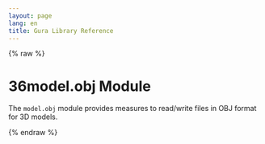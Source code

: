 ```yaml
---
layout: page
lang: en
title: Gura Library Reference
---
```


{% raw %}
<h1><span class="caption-index-1">36</span><a name="anchor-36"></a>model.obj Module</h1>
<p>
The <code>model.obj</code> module provides measures to read/write files in OBJ format for 3D models.
</p>
<p />

{% endraw %}
